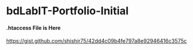 # bdLabIT-Portfolio-Initial

#### .htaccess File is Here

https://gist.github.com/shishir75/42dd4c09b4fe797a8e92946416c3575c
